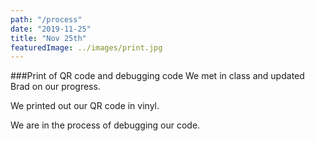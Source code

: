 ```yaml
---
path: "/process"
date: "2019-11-25"
title: "Nov 25th"
featuredImage: ../images/print.jpg
---
```


###Print of QR code and debugging code
We met in class and updated Brad on our progress.   

We printed out our QR code in vinyl.

We are in the process of debugging our code.
